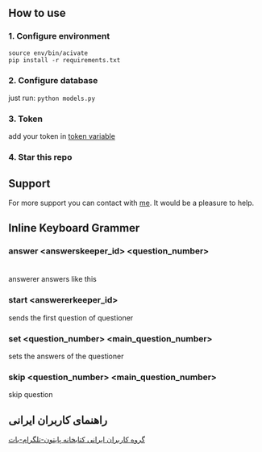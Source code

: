 ## How to use
### 1. Configure environment
```virtualenv -p python3 env
source env/bin/acivate
pip install -r requirements.txt
```
### 2. Configure database
just run:
``python models.py
``
### 3. Token
add your token in [token variable](https://github.com/alistvt/friendship-quiz-bot/blob/master/consts/token.py)
### 4. Star this repo
## Support
For more support you can contact with [me](t.me/alistvt). It would be a pleasure to help.

## Inline Keyboard Grammer
### answer <answerskeeper_id> <question_number> <option>
  answerer answers like this

### start <answererkeeper_id>
  sends the first question of questioner

### set <question_number> <main_question_number> <answer>
  sets the answers of the questioner

### skip <question_number> <main_question_number>
  skip question
  
## راهنمای کاربران ایرانی
[گروه کاربران ایرانی کتابخانه پایتون-تلگرام-بات](t.me/ptbir)

